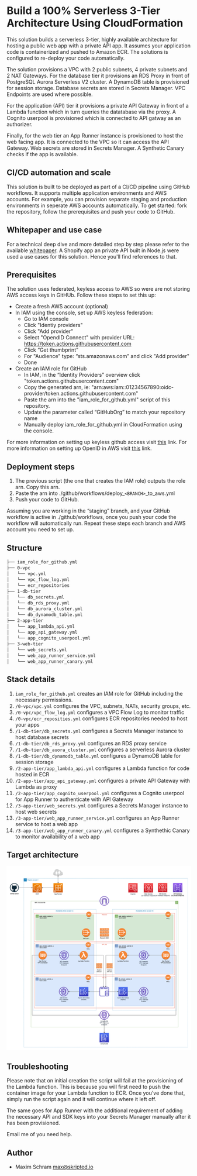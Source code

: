 # Build a 100% Serverless 3-Tier Architecture Using CloudFormation

This solution builds a serverless 3-tier, highly available architecture for hosting a public web app with a private API app. It assumes your application code is containerized and pushed to Amazon ECR. The solutions is configured to re-deploy your code automatically.

The solution provisions a VPC with 2 public subnets, 4 private subnets and 2 NAT Gateways. For the database tier it provisions an RDS Proxy in front of PostgreSQL Aurora Serverless V2 cluster. A DynamoDB table is provisioned for session storage. Database secrets are stored in Secrets Manager. VPC Endpoints are used where possible.

For the application (API) tier it provisions a private API Gateway in front of a Lambda function which in turn queries the datatabase via the proxy. A Cognito userpool is provisioned which is connected to API gatway as an authorizer.

Finally, for the web tier an App Runner instance is provisioned to host the web facing app. It is connected to the VPC so it can access the API Gateway. Web secrets are stored in Secrets Manager. A Synthetic Canary checks if the app is available.

## CI/CD automation and scale

This solution is built to be deployed as part of a CI/CD pipeline using GitHub workflows. It supports multiple application environments and AWS accounts. For example, you can provision separate staging and production environments in seperate AWS accounts automatically. To get started: fork the repository, follow the prerequisites and push your code to GitHub.

## Whitepaper and use case

For a technical deep dive and more detailed step by step please refer to the available [whitepaper](https://www.skripted.io/whitepaper-serverless-3-tier-cloudformation). A Shopify app an private API built in Node.js were used a use cases for this solution. Hence you'll find references to that.

## Prerequisites

The solution uses federated, keyless access to AWS so were are not storing AWS access keys in GitHUb. Follow these steps to set this up:

- Create a fresh AWS account (optional)
- In IAM using the console, set up AWS keyless federation:
  - Go to IAM console
  - Click "Identiy providers"
  - Click "Add provider"
  - Select "OpendID Connect" with provider URL: https://token.actions.githubusercontent.com
  - Click “Get thumbprint”
  - For "Audience" type: “sts.amazonaws.com” and click "Add provider"
  - Done
- Create an IAM role for GitHub
  - In IAM, in the “Identity Providers” overview click "token.actions.githubusercontent.com"
  - Copy the generated arn, ie: "arn:aws:iam::01234567890:oidc-provider/token.actions.githubusercontent.com"
  - Paste the arn into the "iam_role_for_github.yml" script of this repository.
  - Update the parameter called “GitHubOrg” to match your repository name
  - Manually deploy iam_role_for_github.yml in CloudFormation using the console.

For more information on setting up keyless github access visit [this](https://docs.cloudquery.io/blog/keyless-access-to-aws-in-github-actions-with-oidc) link.
For more information on setting up OpenID in AWS visit [this](https://docs.github.com/en/actions/deployment/security-hardening-your-deployments/configuring-openid-connect-in-amazon-web-services) link.

## Deployment steps

1. The previous script (the one that creates the IAM role) outputs the role arn. Copy this arn.
2. Paste the arn into ./github/workflows/deploy\_`<BRANCH>`\_to_aws.yml
3. Push your code to GitHub.

Assuming you are working in the “staging” branch, and your GitHub workflow is active in ./github/workflows, once you push your code the workflow will automatically run. Repeat these steps each branch and AWS account you need to set up.

## Structure

```console
├── iam_role_for_github.yml
├── 0-vpc
│   └── vpc.yml
│   └── vpc_flow_log.yml
│   └── ecr_repositories
├── 1-db-tier
│   └── db_secrets.yml
│   └── db_rds_proxy.yml
│   └── db_aurora_cluster.yml
│   └── db_dynamodb_table.yml
├── 2-app-tier
│   └── app_lambda_api.yml
│   └── app_api_gateway.yml
│   └── app_cognito_userpool.yml
├── 3-web-tier
│   └── web_secrets.yml
│   └── web_app_runner_service.yml
│   └── web_app_runner_canary.yml
```

## Stack details

1. `iam_role_for_github.yml` creates an IAM role for GitHub including the necessary permissions.
2. `/0-vpc/vpc.yml` configures the VPC, subnets, NATs, security groups, etc.
3. `/0-vpc/vpc_flow_log.yml` configures a VPC Flow Log to monitor traffic
4. `/0-vpc/ecr_reposities.yml` configures ECR repositories needed to host your apps
5. `/1-db-tier/db_secrets.yml` configures a Secrets Manager instance to host database secrets
6. `/1-db-tier/db_rds_proxy.yml` configures an RDS proxy service
7. `/1-db-tier/db_auora_cluster.yml` configures a serverless Aurora cluster
8. `/1-db-tier/db_dynamodb_table.yml` configures a DynamoDB table for session storage
9. `/2-app-tier/app_lambda_api.yml` configures a Lambda function for code hosted in ECR
10. `/2-app-tier/app_api_gateway.yml` configures a private API Gateway with Lambda as proxy
11. `/2-app-tier/app_cognito_userpool.yml` configures a Cognito userpool for App Runner to authenticate with API Gateway
12. `/3-app-tier/web_secrets.yml` configures a Secrets Manager instance to host web secrets
13. `/3-app-tier/web_app_runner_service.yml` configures an App Runner service to host a web app
14. `/3-app-tier/web_app_runner_canary.yml` configures a Synthethic Canary to monitor availability of a web app

## Target architecture

![Deployed Resources Architecture](diagram.png)

## Troubleshooting

Please note that on initial creation the script will fail at the provisioning of the Lambda function. This is because you will first need to push the container image for your Lambda function to ECR. Once you’ve done that, simply run the script again and it will continue where it left off.

The same goes for App Runner with the additional requirement of adding the necessary API and SDK keys into your Secrets Manager manually after it has been provisioned.

Email me of you need help.

## Author

- Maxim Schram [max@skripted.io](mailto:max@skripted.io)

